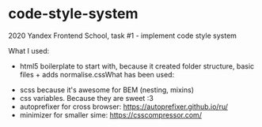 # code-style-system
2020 Yandex Frontend School, task #1 - implement code style system

What I  used:
- html5 boilerplate to start with, because it created folder structure, basic files + adds normalise.cssWhat has been used:

<!-- npm install -g sass -->
- scss because it's awesome for BEM (nesting, mixins)
- css variables. Because they are sweet :3
- autoprefixer for cross browser: https://autoprefixer.github.io/ru/
- minimizer for smaller sime: https://csscompressor.com/

